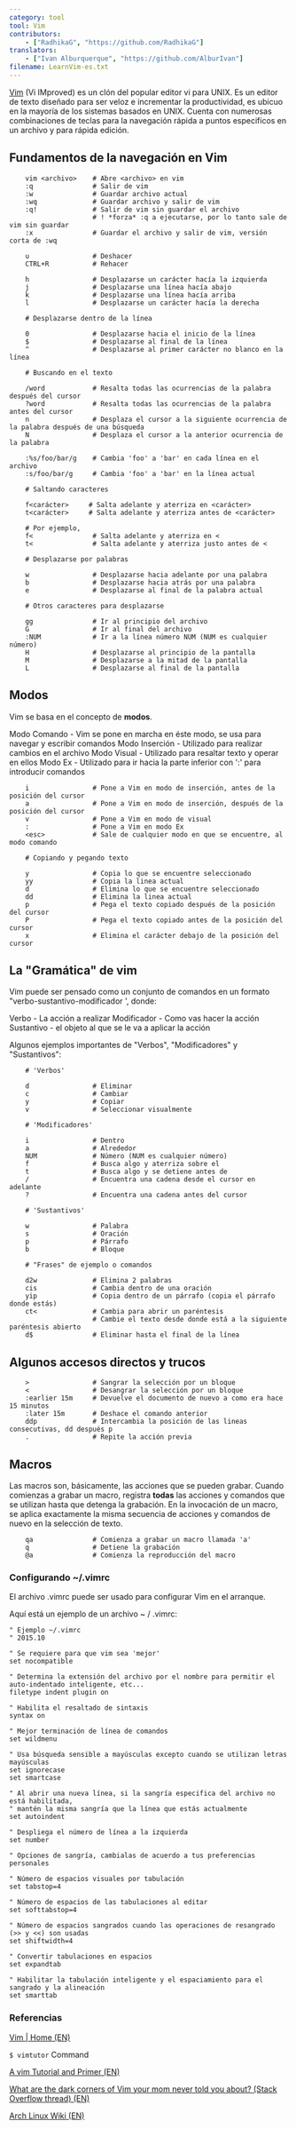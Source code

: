 ```yaml
---
category: tool
tool: Vim
contributors:
    - ["RadhikaG", "https://github.com/RadhikaG"]
translators:
    - ["Ivan Alburquerque", "https://github.com/AlburIvan"]
filename: LearnVim-es.txt
---
```



[Vim](http://www.vim.org)
(Vi IMproved) es un clón del popular editor vi para UNIX. Es un editor de texto
diseñado para ser veloz e incrementar la productividad, es ubicuo en la mayoría
de los sistemas basados en UNIX. Cuenta con numerosas combinaciones de teclas
para la navegación rápida a puntos especificos en un archivo y para rápida edición.

## Fundamentos de la navegación en Vim

```
    vim <archivo>    # Abre <archivo> en vim
    :q               # Salir de vim
    :w               # Guardar archivo actual
    :wq              # Guardar archivo y salir de vim
    :q!              # Salir de vim sin guardar el archivo
                     # ! *forza* :q a ejecutarse, por lo tanto sale de vim sin guardar
    :x               # Guardar el archivo y salir de vim, versión corta de :wq

    u                # Deshacer
    CTRL+R           # Rehacer

    h                # Desplazarse un carácter hacía la izquierda
    j                # Desplazarse una línea hacía abajo
    k                # Desplazarse una línea hacía arriba
    l                # Desplazarse un carácter hacía la derecha

    # Desplazarse dentro de la línea

    0                # Desplazarse hacia el inicio de la línea
    $                # Desplazarse al final de la línea
    ^                # Desplazarse al primer carácter no blanco en la línea

    # Buscando en el texto

    /word            # Resalta todas las ocurrencias de la palabra después del cursor
    ?word            # Resalta todas las ocurrencias de la palabra antes del cursor
    n                # Desplaza el cursor a la siguiente ocurrencia de la palabra después de una búsqueda
    N                # Desplaza el cursor a la anterior ocurrencia de la palabra

    :%s/foo/bar/g    # Cambia 'foo' a 'bar' en cada línea en el archivo
    :s/foo/bar/g     # Cambia 'foo' a 'bar' en la línea actual

    # Saltando caracteres

    f<carácter>     # Salta adelante y aterriza en <carácter>
    t<carácter>     # Salta adelante y aterriza antes de <carácter>

    # Por ejemplo,
    f<               # Salta adelante y aterriza en <
    t<               # Salta adelante y aterriza justo antes de <

    # Desplazarse por palabras

    w                # Desplazarse hacia adelante por una palabra
    b                # Desplazarse hacia atrás por una palabra
    e                # Desplazarse al final de la palabra actual

    # Otros caracteres para desplazarse

    gg               # Ir al principio del archivo
    G                # Ir al final del archivo
    :NUM             # Ir a la línea número NUM (NUM es cualquier número)
    H                # Desplazarse al principio de la pantalla
    M                # Desplazarse a la mitad de la pantalla
    L                # Desplazarse al final de la pantalla
```

## Modos

Vim se basa en el concepto de **modos**.

Modo Comando    - Vim se pone en marcha en éste modo, se usa para navegar y escribir comandos
Modo Inserción  - Utilizado para realizar cambios en el archivo
Modo Visual     - Utilizado para resaltar texto y operar en ellos
Modo Ex         - Utilizado para ir hacia la parte inferior con ':' para introducir comandos

```
    i                # Pone a Vim en modo de inserción, antes de la posición del cursor
    a                # Pone a Vim en modo de inserción, después de la posición del cursor
    v                # Pone a Vim en modo de visual
    :                # Pone a Vim en modo Ex
    <esc>            # Sale de cualquier modo en que se encuentre, al modo comando

    # Copiando y pegando texto

    y                # Copia lo que se encuentre seleccionado
    yy               # Copia la linea actual
    d                # Elimina lo que se encuentre seleccionado
    dd               # Elimina la linea actual
    p                # Pega el texto copiado después de la posición del cursor
    P                # Pega el texto copiado antes de la posición del cursor
    x                # Elimina el carácter debajo de la posición del cursor
```

## La "Gramática" de vim

Vim puede ser pensado como un conjunto de comandos en un
formato "verbo-sustantivo-modificador ', donde:

Verbo       - La acción a realizar
Modificador - Como vas hacer la acción
Sustantivo  - el objeto al que se le va a aplicar la acción

Algunos ejemplos importantes de "Verbos", "Modificadores" y "Sustantivos":

```
    # 'Verbos'

    d                # Eliminar
    c                # Cambiar
    y                # Copiar
    v                # Seleccionar visualmente

    # 'Modificadores'

    i                # Dentro
    a                # Alrededor
    NUM              # Número (NUM es cualquier número)
    f                # Busca algo y aterriza sobre el
    t                # Busca algo y se detiene antes de
    /                # Encuentra una cadena desde el cursor en adelante
    ?                # Encuentra una cadena antes del cursor

    # 'Sustantivos'

    w                # Palabra
    s                # Oración
    p                # Párrafo
    b                # Bloque

    # "Frases" de ejemplo o comandos

    d2w              # Elimina 2 palabras
    cis              # Cambia dentro de una oración
    yip              # Copia dentro de un párrafo (copia el párrafo donde estás)
    ct<              # Cambia para abrir un paréntesis
                     # Cambie el texto desde donde está a la siguiente paréntesis abierto
    d$               # Eliminar hasta el final de la línea
```

## Algunos accesos directos y trucos

```
    >                # Sangrar la selección por un bloque
    <                # Desangrar la selección por un bloque
    :earlier 15m     # Devuelve el documento de nuevo a como era hace 15 minutos
    :later 15m       # Deshace el comando anterior
    ddp              # Intercambia la posición de las lineas consecutivas, dd después p
    .                # Repite la acción previa
```

## Macros

Las macros son, básicamente, las acciones que se pueden grabar.
Cuando comienzas a grabar un macro, registra **todas** las acciones y comandos
que se utilizan hasta que detenga la grabación. En la invocación de un macro,
se aplica exactamente la misma secuencia de acciones y comandos de nuevo
en la selección de texto.

```
    qa               # Comienza a grabar un macro llamada 'a'
    q                # Detiene la grabación
    @a               # Comienza la reproducción del macro
```

### Configurando ~/.vimrc

El archivo .vimrc puede ser usado para configurar Vim en el arranque.

Aquí está un ejemplo de un archivo ~ / .vimrc:

```vim
" Ejemplo ~/.vimrc
" 2015.10

" Se requiere para que vim sea 'mejor'
set nocompatible

" Determina la extensión del archivo por el nombre para permitir el auto-indentado inteligente, etc...
filetype indent plugin on

" Habilita el resaltado de sintaxis
syntax on

" Mejor terminación de línea de comandos
set wildmenu

" Usa búsqueda sensible a mayúsculas excepto cuando se utilizan letras mayúsculas
set ignorecase
set smartcase

" Al abrir una nueva línea, si la sangría especifica del archivo no está habilitada,
" mantén la misma sangría que la línea que estás actualmente
set autoindent

" Despliega el número de línea a la izquierda
set number

" Opciones de sangría, cambialas de acuerdo a tus preferencias personales

" Número de espacios visuales por tabulación
set tabstop=4

" Número de espacios de las tabulaciones al editar
set softtabstop=4

" Número de espacios sangrados cuando las operaciones de resangrado (>> y <<) son usadas
set shiftwidth=4

" Convertir tabulaciones en espacios
set expandtab

" Habilitar la tabulación inteligente y el espaciamiento para el sangrado y la alineación
set smarttab
```

### Referencias

[Vim | Home (EN)](http://www.vim.org/index.php)

`$ vimtutor` Command

[A vim Tutorial and Primer (EN)](https://danielmiessler.com/study/vim/)

[What are the dark corners of Vim your mom never told you about? (Stack Overflow thread) (EN)](http://stackoverflow.com/questions/726894/what-are-the-dark-corners-of-vim-your-mom-never-told-you-about)

[Arch Linux Wiki (EN)](https://wiki.archlinux.org/index.php/Vim)
